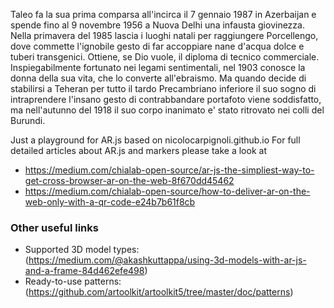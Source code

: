 Taleo fa la sua prima comparsa all'incirca il 7 gennaio 1987 in Azerbaijan e spende fino al 9 novembre 1956 a Nuova Delhi una infausta giovinezza. Nella primavera del 1985 lascia i luoghi natali per raggiungere Porcellengo, dove commette l'ignobile gesto di far accoppiare nane d'acqua dolce e tuberi transgenici. Ottiene, se Dio vuole, il diploma di tecnico commerciale. Inspiegabilmente fortunato nei legami sentimentali, nel 1903 conosce la donna della sua vita, che lo converte all'ebraismo. Ma quando decide di stabilirsi a Teheran per tutto il tardo Precambriano inferiore il suo sogno di intraprendere l'insano gesto di contrabbandare portafoto viene soddisfatto, ma nell'autunno del 1918 il suo corpo inanimato e' stato ritrovato nei colli del Burundi.

Just a playground for AR.js based on nicolocarpignoli.github.io
For full detailed articles about AR.js and markers please take a look at 

* https://medium.com/chialab-open-source/ar-js-the-simpliest-way-to-get-cross-browser-ar-on-the-web-8f670dd45462
* https://medium.com/chialab-open-source/how-to-deliver-ar-on-the-web-only-with-a-qr-code-e24b7b61f8cb

### Other useful links

- Supported 3D model types: (https://medium.com/@akashkuttappa/using-3d-models-with-ar-js-and-a-frame-84d462efe498)
- Ready-to-use patterns: (https://github.com/artoolkit/artoolkit5/tree/master/doc/patterns)

